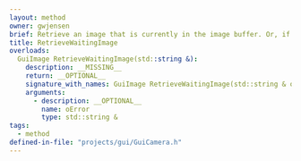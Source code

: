 ```yaml
---
layout: method
owner: gwjensen
brief: Retrieve an image that is currently in the image buffer. Or, if not currently there, will be there in less than the value for the Retrieval Timeout.
title: RetrieveWaitingImage
overloads:
  GuiImage RetrieveWaitingImage(std::string &):
    description: __MISSING__
    return: __OPTIONAL__
    signature_with_names: GuiImage RetrieveWaitingImage(std::string & oError)
    arguments:
      - description: __OPTIONAL__
        name: oError
        type: std::string &
tags:
  - method
defined-in-file: "projects/gui/GuiCamera.h"
---
```

